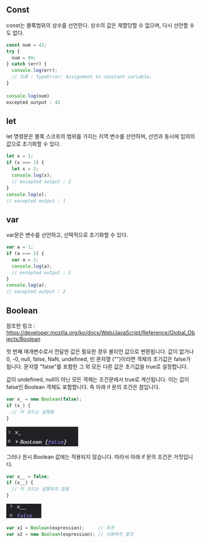 ## Const
const는 블록범위의 상수를 선언한다. 상수의 값은 재할당할 수 없으며, 다시 선언할 수도 없다.

```javascript
const num = 42;
try {
  num = 99;
} catch (err) {
  console.log(err);
  // 오류 : TypeError: Assignment to constant variable.
}

console.log(num)
excepted output : 42
```

## let
let 명령문은 블록 스코프의 범위를 가지는 지역 변수를 선언하며, 선언과 동시에 임의의 값으로 초기화할 수 있다.

```javascript
let x = 1;
if (x === 1) {
  let x = 2;
  console.log(x);
  // excepted output : 2
}
console.log(x);
// excepted output : 1
```


## var
var문은 변수를 선언하고, 선택적으로 초기화할 수 있다.

```javascript
var a = 1;
if (a === 1) {
  var a = 2;
  console.log(a);
  // excepted output : 2
}
console.log(a);
// excepted output : 2
```

## Boolean
참조한 링크 : https://developer.mozilla.org/ko/docs/Web/JavaScript/Reference/Global_Objects/Boolean

첫 번째 매개변수로서 전달한 값은 필요한 경우 불리언 값으로 변환됩니다.
값이 없거나 0, -0, null, false, NaN, undefined, 빈 문자열 ("")이라면 객체의 초기값은 false가 됩니다.
문자열 "false"를 포함한 그 외 모든 다른 값은 초기값을 true로 설정합니다.

값이 undefined, null이 아닌 모든 객체는 조건문에서 true로 계산됩니다.
이는 값이 false인 Boolean 객체도 포함합니다. 즉 아래 if 문의 조건은 참입니다.

```javascript
var x_ = new Boolean(false);
if (x_) {
  // 이 코드는 실행됨
}
```

![result](./boolean_1.png)

그러나 원시 Boolean 값에는 적용되지 않습니다. 따라서 아래 if 문의 조건은 거짓입니다.

```javascript
var x__ = false;
if (x__) {
  // 이 코드는 실행되지 않음
}
```

![result2](./boolean_2.png)

```javascript
var x1 = Boolean(expression);     // 추천
var x2 = new Boolean(expression); // 사용하지 말것
```
